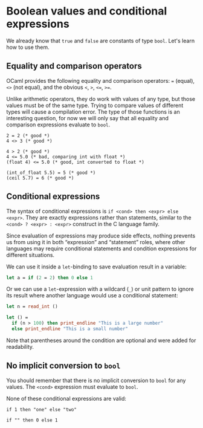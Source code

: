 # Boolean values and conditional expressions

We already know that `true` and `false` are constants of type `bool`.
Let's learn how to use them.

## Equality and comparison operators

OCaml provides the following equality and comparison operators: `=` (equal), `<>` (not equal),
and the obvious `<`, `>`, `<=`, `>=`.

Unlike arithmetic operators, they do work with values of any type, but those values must be of the same type.
Trying to compare values of different types will cause a compilation error. The type of those functions is an interesting question,
for now we will only say that all equality and comparison expressions evaluate to `bool`. 

```invalid-ocaml
2 = 2 (* good *)
4 <> 3 (* good *)

4 > 2 (* good *)
4 <= 5.0 (* bad, comparing int with float *)
(float 4) <= 5.0 (* good, int converted to float *)

(int_of_float 5.5) = 5 (* good *)
(ceil 5.7) = 6 (* good *)
```

## Conditional expressions

The syntax of conditional expressions is `if <cond> then <expr> else <expr>`.
They are exactly expressions rather than statements, similar to the `<cond> ? <expr> : <expr>`
construct in the C language family.

Since evaluation of expressions may produce side effects, nothing prevents us from using
it in both &ldquo;expression&rdquo; and &ldquo;statement&rdquo; roles, where other languages may require conditional statements and condition expressions
for different situations.

We can use it inside a `let`-binding to save evaluation result in a variable:

```ocaml
let a = if (2 = 2) then 0 else 1
```

Or we can use a `let`-expression with a wildcard (`_`) or unit pattern to ignore its result where another language
would use a conditional statement:

```ocaml
let n = read_int ()

let () =
  if (n > 100) then print_endline "This is a large number"
  else print_endline "This is a small number"
```

Note that parentheses around the condition are optional and were added for readability.

## No implicit conversion to `bool`

You should remember that there is no implicit conversion to `bool` for any values.
The `<cond>` expression must evaluate to `bool`.

None of these conditional expressions are valid:

```invalid-ocaml
if 1 then "one" else "two"

if "" then 0 else 1
```
